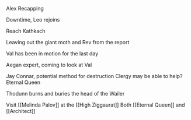 Alex Recapping

Downtime, Leo rejoins

Reach Kathkach

Leaving out the giant moth and Rev from the report

Val has been in motion for the last day

Aegan expert, coming to look at Val

Jay Connar, potential method for destruction
Clergy may be able to help? Eternal Queen

Thodunn burns and buries the head of the Wailer

Visit [[Melinda Palov]] at the [[High Ziggaurat]]
		Both [[Eternal Queen]] and [[Architect]]




